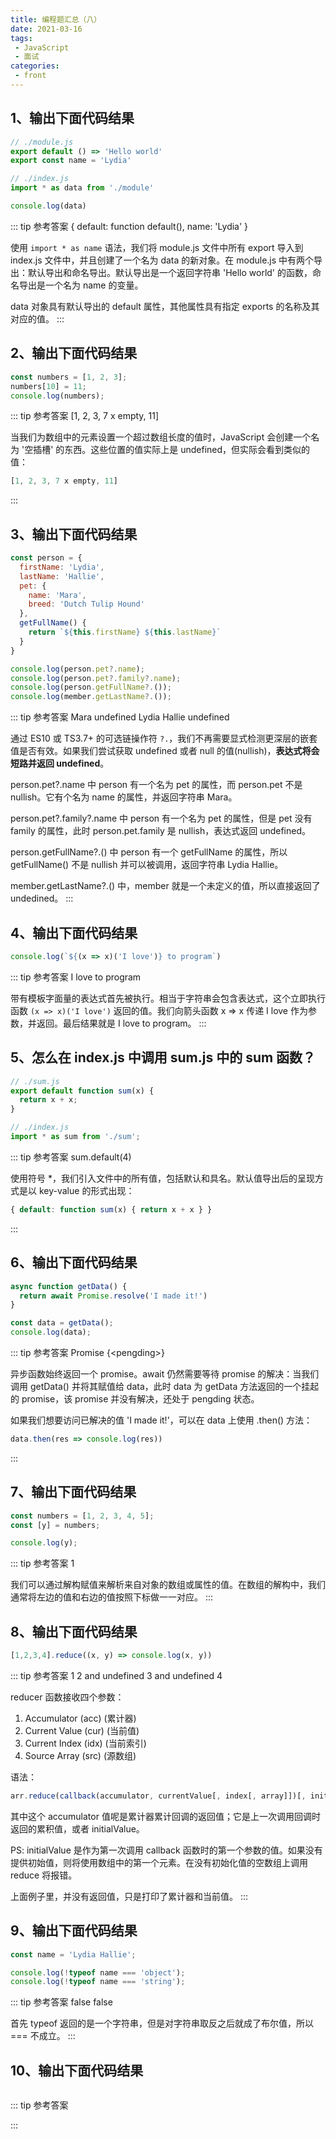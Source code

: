 ```yaml
---
title: 编程题汇总（八）
date: 2021-03-16
tags:
 - JavaScript
 - 面试
categories:
 - front
---
```

## 1、输出下面代码结果

```js
// ./module.js
export default () => 'Hello world'
export const name = 'Lydia'

// ./index.js
import * as data from './module'

console.log(data)
```

::: tip 参考答案
{ default: function default(), name: 'Lydia' }

使用 `import * as name` 语法，我们将 module.js 文件中所有 export 导入到 index.js 文件中，并且创建了一个名为 data 的新对象。在 module.js 中有两个导出：默认导出和命名导出。默认导出是一个返回字符串 'Hello world' 的函数，命名导出是一个名为 name 的变量。

data 对象具有默认导出的 default 属性，其他属性具有指定 exports 的名称及其对应的值。
:::

## 2、输出下面代码结果

```js
const numbers = [1, 2, 3];
numbers[10] = 11;
console.log(numbers);
```

::: tip 参考答案
[1, 2, 3, 7 x empty, 11]

当我们为数组中的元素设置一个超过数组长度的值时，JavaScript 会创建一个名为 '空插槽' 的东西。这些位置的值实际上是 undefined，但实际会看到类似的值：
```js
[1, 2, 3, 7 x empty, 11]
```
:::

## 3、输出下面代码结果

```js
const person = {
  firstName: 'Lydia',
  lastName: 'Hallie',
  pet: {
    name: 'Mara',
    breed: 'Dutch Tulip Hound'
  },
  getFullName() {
    return `${this.firstName} ${this.lastName}`
  }
}

console.log(person.pet?.name);
console.log(person.pet?.family?.name);
console.log(person.getFullName?.());
console.log(member.getLastName?.());
```

::: tip 参考答案
Mara undefined Lydia Hallie undefined

通过 ES10 或 TS3.7+ 的可选链操作符 `?.`，我们不再需要显式检测更深层的嵌套值是否有效。如果我们尝试获取 undefined 或者 null 的值(nullish)，**表达式将会短路并返回 undefined**。

person.pet?.name 中 person 有一个名为 pet 的属性，而 person.pet 不是 nullish。它有个名为 name 的属性，并返回字符串 Mara。

person.pet?.family?.name 中 person 有一个名为 pet 的属性，但是 pet 没有 family 的属性，此时 person.pet.family 是 nullish，表达式返回 undefined。

person.getFullName?.() 中 person 有一个 getFullName 的属性，所以 getFullName() 不是 nullish 并可以被调用，返回字符串 Lydia Hallie。

member.getLastName?.() 中，member 就是一个未定义的值，所以直接返回了 undedined。
:::

## 4、输出下面代码结果

```js
console.log(`${(x => x)('I love')} to program`)
```

::: tip 参考答案
I love to program

带有模板字面量的表达式首先被执行。相当于字符串会包含表达式，这个立即执行函数 `(x => x)('I love')` 返回的值。我们向箭头函数 x => x 传递 I love 作为参数，并返回。最后结果就是 I love to program。
:::

## 5、怎么在 index.js 中调用 sum.js 中的 sum 函数？

```js
// ./sum.js
export default function sum(x) {
  return x + x;
}

// ./index.js
import * as sum from './sum';
```

::: tip 参考答案
sum.default(4)

使用符号 *，我们引入文件中的所有值，包括默认和具名。默认值导出后的呈现方式是以 key-value 的形式出现：

```js
{ default: function sum(x) { return x + x } }
```
:::

## 6、输出下面代码结果

```js
async function getData() {
  return await Promise.resolve('I made it!')
}

const data = getData();
console.log(data);
```

::: tip 参考答案
Promise {\<pengding\>}

异步函数始终返回一个 promise。await 仍然需要等待 promise 的解决：当我们调用 getData() 并将其赋值给 data，此时 data 为 getData 方法返回的一个挂起的 promise，该 promise 并没有解决，还处于 pengding 状态。

如果我们想要访问已解决的值 'I made it!'，可以在 data 上使用 .then() 方法：

```js
data.then(res => console.log(res))
```
:::

## 7、输出下面代码结果

```js
const numbers = [1, 2, 3, 4, 5];
const [y] = numbers;

console.log(y);
```

::: tip 参考答案
1

我们可以通过解构赋值来解析来自对象的数组或属性的值。在数组的解构中，我们通常将左边的值和右边的值按照下标做一一对应。
:::

## 8、输出下面代码结果

```js
[1,2,3,4].reduce((x, y) => console.log(x, y))
```

::: tip 参考答案
1 2 and undefined 3 and undefined 4

reducer 函数接收四个参数：
1. Accumulator (acc) (累计器)
2. Current Value (cur) (当前值)
3. Current Index (idx) (当前索引)
4. Source Array (src) (源数组)

语法：
```js
arr.reduce(callback(accumulator, currentValue[, index[, array]])[, initialValue])
```

其中这个 accumulator 值呢是累计器累计回调的返回值；它是上一次调用回调时返回的累积值，或者 initialValue。

PS: initialValue 是作为第一次调用 callback 函数时的第一个参数的值。如果没有提供初始值，则将使用数组中的第一个元素。在没有初始化值的空数组上调用 reduce 将报错。

上面例子里，并没有返回值，只是打印了累计器和当前值。
:::

## 9、输出下面代码结果

```js
const name = 'Lydia Hallie';

console.log(!typeof name === 'object');
console.log(!typeof name === 'string');
```

::: tip 参考答案
false false

首先 typeof 返回的是一个字符串，但是对字符串取反之后就成了布尔值，所以 === 不成立。
:::

## 10、输出下面代码结果

```js

```

::: tip 参考答案

:::